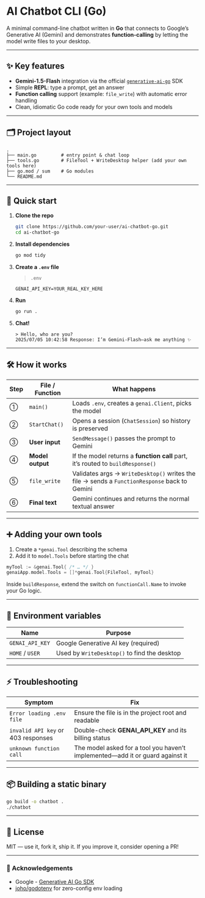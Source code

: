 # AI Chatbot CLI (Go)

A minimal command-line chatbot written in **Go** that connects to Google’s Generative AI (Gemini) and demonstrates **function-calling** by letting the model write files to your desktop.

---

## ✨ Key features

- **Gemini-1.5-Flash** integration via the official [`generative-ai-go`](https://github.com/google/generative-ai-go) SDK  
- Simple **REPL**: type a prompt, get an answer
- **Function calling** support (example: `file_write`) with automatic error handling
- Clean, idiomatic Go code ready for your own tools and models

---

## 🗂️ Project layout

```
.
├── main.go         # entry point & chat loop
├── tools.go        # FileTool + WriteDesktop helper (add your own tools here)
├── go.mod / sum    # Go modules
└── README.md
```

---

## 🚀 Quick start

1. **Clone the repo**

   ```bash
   git clone https://github.com/your-user/ai-chatbot-go.git
   cd ai-chatbot-go
   ```

2. **Install dependencies**

   ```bash
   go mod tidy
   ```

3. **Create a `.env` file**

   > `.env`

   ```env
   GENAI_API_KEY=YOUR_REAL_KEY_HERE
   ```

4. **Run**

   ```bash
   go run .
   ```

5. **Chat!**

   ```text
   > Hello, who are you?
   2025/07/05 10:42:58 Response: I’m Gemini-Flash—ask me anything ✨
   ```

---

## 🛠️ How it works

| Step | File / Function | What happens |
|------|-----------------|--------------|
|①     | `main()`        | Loads `.env`, creates a `genai.Client`, picks the model |
|②     | `StartChat()`   | Opens a session (`ChatSession`) so history is preserved |
|③     | **User input**  | `SendMessage()` passes the prompt to Gemini |
|④     | **Model output**| If the model returns a **function call** part, it’s routed to `buildResponse()` |
|⑤     | `file_write`    | Validates args → `WriteDesktop()` writes the file → sends a `FunctionResponse` back to Gemini |
|⑥     | **Final text**  | Gemini continues and returns the normal textual answer |

---

## ➕ Adding your own tools

1. Create a `*genai.Tool` describing the schema  
2. Add it to `model.Tools` before starting the chat

```go
myTool := &genai.Tool{ /* … */ }
genaiApp.model.Tools = []*genai.Tool{FileTool, myTool}
```

Inside `buildResponse`, extend the switch on `functionCall.Name` to invoke your Go logic.

---

## 🧪 Environment variables

| Name            | Purpose                                     |
|-----------------|---------------------------------------------|
| `GENAI_API_KEY` | Google Generative AI key (required)         |
| `HOME` / `USER` | Used by `WriteDesktop()` to find the desktop|

---

## ⚡ Troubleshooting

| Symptom                            | Fix |
|------------------------------------|-----|
| `Error loading .env file`          | Ensure the file is in the project root and readable |
| `invalid API key` or 403 responses | Double-check **GENAI_API_KEY** and its billing status |
| `unknown function call`            | The model asked for a tool you haven’t implemented—add it or guard against it |

---

## 📦 Building a static binary

```bash
go build -o chatbot .
./chatbot
```

---

## 📝 License

MIT — use it, fork it, ship it. If you improve it, consider opening a PR!

---

### 🙏 Acknowledgements

- Google - [Generative AI Go SDK](https://github.com/google/generative-ai-go)
- [joho/godotenv](https://github.com/joho/godotenv) for zero-config env loading
